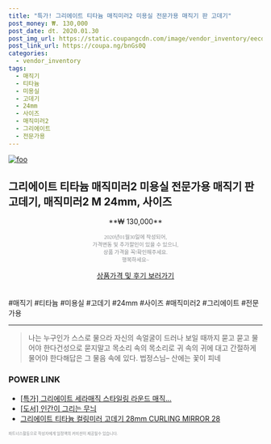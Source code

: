 ```yaml
--- 
title: "특가! 그리에이트 티타늄 매직미러2 미용실 전문가용 매직기 판 고데기" 
post_money: ₩. 130,000 
post_date: dt. 2020.01.30 
post_img_url: https://static.coupangcdn.com/image/vendor_inventory/eecd/e77aae20e490275eccd9198488a83b9ebc829163dd2288f12492b4af81f3.jpg 
post_link_url: https://coupa.ng/bnGs0Q 
categories: 
  - vendor_inventory 
tags: 
  - 매직기 
  - 티타늄 
  - 미용실 
  - 고데기 
  - 24mm 
  - 사이즈 
  - 매직미러2 
  - 그리에이트 
  - 전문가용 
--- 
```

[![foo](https://static.coupangcdn.com/image/vendor_inventory/eecd/e77aae20e490275eccd9198488a83b9ebc829163dd2288f12492b4af81f3.jpg)](https://coupa.ng/bnGs0Q) 

## 그리에이트 티타늄 매직미러2 미용실 전문가용 매직기 판 고데기, 매직미러2 M 24mm, 사이즈 
<p style="text-align: center;">**₩ 130,000**</p> 
<p style="text-align: center;"><span style="color: #898c8f; font-family: Georgia,Times,serif; font-size: 0.75em;">2020년01월30일에 작성되어, <br>가격변동 및 추가할인이 있을 수 있으니,<br> 상품 가격을 꼭!확인해주세요.<br>행복하세요~</span> 
</p>	 
<div markdown="0" style="text-align: center;"><a href="https://coupa.ng/bnGs0Q" class="btn btn--success">상품가격 및 후기 보러가기</a></div> 
<br><br> 
  #매직기 #티타늄 #미용실 #고데기 #24mm #사이즈 #매직미러2 #그리에이트 #전문가용 
<hr> 

> 나는 누구인가 스스로 물으라 자신의 속얼굴이 드러나 보일 때까지 묻고 묻고 물어야 한다건성으로 묻지말고 목소리 속의 목소리로 귀 속의 귀에 대고 간절하게 물어야 한다해답은 그 물음 속에 있다. 법정스님–  산에는 꽃이 피네 


### POWER LINK

* <a href="https://blog.naver.com/sakai111/221790089762" target="_blank">[특가] 그리에이트 세라매직 스타일링 라운드 매직...</a>
* <a href="https://blog.naver.com/an0733/221786739124" target="_blank">[도서] 인간이 그리는 무늬</a>
* <a href="https://blog.naver.com/fasyy4321/221790729447" target="_blank">그리에이트 티타늄 컬링미러 고데기 28mm CURLING MIRROR 28</a>

<span style="color: #898c8f; font-family: Georgia,Times,serif; font-size: 0.55em;">파트너스활동으로 작성자에게 일정액의 커미션이 제공될수 있습니다.</span> 
